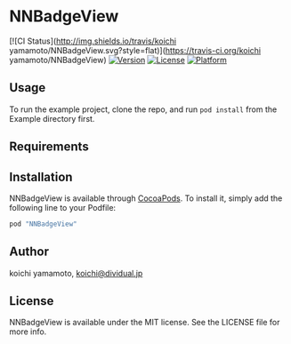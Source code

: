 # NNBadgeView

[![CI Status](http://img.shields.io/travis/koichi yamamoto/NNBadgeView.svg?style=flat)](https://travis-ci.org/koichi yamamoto/NNBadgeView)
[![Version](https://img.shields.io/cocoapods/v/NNBadgeView.svg?style=flat)](http://cocoapods.org/pods/NNBadgeView)
[![License](https://img.shields.io/cocoapods/l/NNBadgeView.svg?style=flat)](http://cocoapods.org/pods/NNBadgeView)
[![Platform](https://img.shields.io/cocoapods/p/NNBadgeView.svg?style=flat)](http://cocoapods.org/pods/NNBadgeView)

## Usage

To run the example project, clone the repo, and run `pod install` from the Example directory first.

## Requirements

## Installation

NNBadgeView is available through [CocoaPods](http://cocoapods.org). To install
it, simply add the following line to your Podfile:

```ruby
pod "NNBadgeView"
```

## Author

koichi yamamoto, koichi@dividual.jp

## License

NNBadgeView is available under the MIT license. See the LICENSE file for more info.
